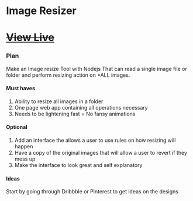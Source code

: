 # Image Resizer


~~[ View Live ](##)~~
=================


### Plan
Make an Image resize Tool with Nodejs That can read a single image file or folder and perform resizing action on *ALL images.


#### Must haves 
<ol>
  <li> Ability to resize all images in a folder </li>
  <li> One  page web app containing all operations necessary</li> 
  <li> Needs to be lightening fast = No fansy animations </li>
</ol>


#### Optional
<ol>
  <li> Add an interface the allows a user to use rules on how resizing will happen </li>
  <li> Have a copy of the original images that will allow a user to revert if they mess up </li> 
  <li> Make the interface to look great and self explanatory </li>
</ol>

#### Ideas 
Start by going through Dribbble or Pinterest to get ideas on the designs 


